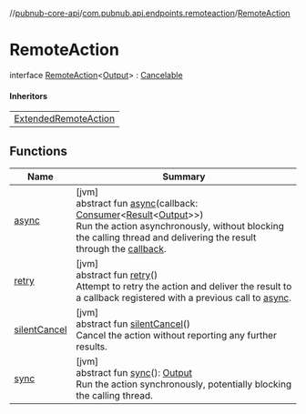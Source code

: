 //[pubnub-core-api](../../../index.md)/[com.pubnub.api.endpoints.remoteaction](../index.md)/[RemoteAction](index.md)

# RemoteAction

interface [RemoteAction](index.md)&lt;[Output](index.md)&gt; : [Cancelable](../-cancelable/index.md)

#### Inheritors

| |
|---|
| [ExtendedRemoteAction](../-extended-remote-action/index.md) |

## Functions

| Name | Summary |
|---|---|
| [async](async.md) | [jvm]<br>abstract fun [async](async.md)(callback: [Consumer](https://docs.oracle.com/javase/8/docs/api/java/util/function/Consumer.html)&lt;[Result](../../com.pubnub.api.v2.callbacks/-result/index.md)&lt;[Output](index.md)&gt;&gt;)<br>Run the action asynchronously, without blocking the calling thread and delivering the result through the [callback](async.md). |
| [retry](retry.md) | [jvm]<br>abstract fun [retry](retry.md)()<br>Attempt to retry the action and deliver the result to a callback registered with a previous call to [async](async.md). |
| [silentCancel](../-cancelable/silent-cancel.md) | [jvm]<br>abstract fun [silentCancel](../-cancelable/silent-cancel.md)()<br>Cancel the action without reporting any further results. |
| [sync](sync.md) | [jvm]<br>abstract fun [sync](sync.md)(): [Output](index.md)<br>Run the action synchronously, potentially blocking the calling thread. |
